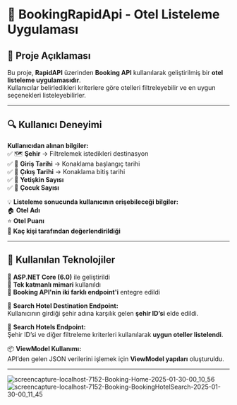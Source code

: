 # 🏨 BookingRapidApi - Otel Listeleme Uygulaması


## 📌 Proje Açıklaması  
Bu proje, **RapidAPI** üzerinden **Booking API** kullanılarak geliştirilmiş bir **otel listeleme uygulamasıdır**.  
Kullanıcılar belirledikleri kriterlere göre otelleri filtreleyebilir ve en uygun seçenekleri listeleyebilirler.  

---

## 🔍 Kullanıcı Deneyimi  

**Kullanıcıdan alınan bilgiler:**  
✅ 🗺️ **Şehir** → Filtrelemek istedikleri destinasyon  
✅ 📅 **Giriş Tarihi** → Konaklama başlangıç tarihi  
✅ 📅 **Çıkış Tarihi** → Konaklama bitiş tarihi  
✅ 👤 **Yetişkin Sayısı**  
✅ 🧒 **Çocuk Sayısı**  

💡 **Listeleme sonucunda kullanıcının erişebileceği bilgiler:**  
🏠 **Otel Adı**  
⭐ **Otel Puanı**  
👥 **Kaç kişi tarafından değerlendirildiği**  

---

## 🚀 Kullanılan Teknolojiler  

🔹 **ASP.NET Core (6.0)** ile geliştirildi  
🔹 **Tek katmanlı mimari** kullanıldı  
🔹 **Booking API'nin iki farklı endpoint'i** entegre edildi  

📌 **Search Hotel Destination Endpoint:**  
Kullanıcının girdiği şehir adına karşılık gelen **şehir ID’si** elde edildi.  

📌 **Search Hotels Endpoint:**  
Şehir ID’si ve diğer filtreleme kriterleri kullanılarak **uygun oteller listelendi**.  

📦 **ViewModel Kullanımı:**  
API’den gelen JSON verilerini işlemek için **ViewModel yapıları** oluşturuldu.  

---
![screencapture-localhost-7152-Booking-Home-2025-01-30-00_10_56](https://github.com/user-attachments/assets/cb0c70e8-d3a8-46a0-9e68-c1672c87d67b)
![screencapture-localhost-7152-Booking-BookingHotelSearch-2025-01-30-00_11_45](https://github.com/user-attachments/assets/5d00caab-46d5-4f08-b9aa-83405841d351)


